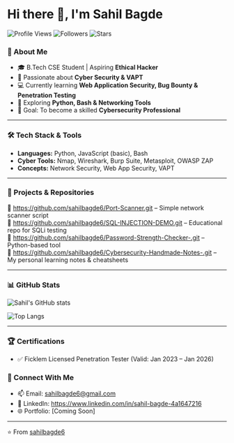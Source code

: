 # Hi there 👋, I'm Sahil Bagde  
![Profile Views](https://komarev.com/ghpvc/?username=sahilbagde6&label=Profile%20Views&color=0e75b6&style=flat)
![Followers](https://img.shields.io/github/followers/sahilbagde6?label=Followers&style=social)
![Stars](https://img.shields.io/github/stars/sahilbagde6?label=Stars&style=social)

### 🚀 About Me  
- 🎓 B.Tech CSE Student | Aspiring **Ethical Hacker**  
- 🔐 Passionate about **Cyber Security & VAPT**  
- 💻 Currently learning **Web Application Security, Bug Bounty & Penetration Testing**  
- 🌱 Exploring **Python, Bash & Networking Tools**  
- 🎯 Goal: To become a skilled **Cybersecurity Professional**  

---

### 🛠️ Tech Stack & Tools  
- **Languages:** Python, JavaScript (basic), Bash  
- **Cyber Tools:** Nmap, Wireshark, Burp Suite, Metasploit, OWASP ZAP  
- **Concepts:** Network Security, Web App Security, VAPT  

---

### 📂 Projects & Repositories  
🔹 https://github.com/sahilbagde6/Port-Scanner.git – Simple network scanner script  
🔹 https://github.com/sahilbagde6/SQL-INJECTION-DEMO.git – Educational repo for SQLi testing  
🔹 https://github.com/sahilbagde6/Password-Strength-Checker-.git – Python-based tool  
🔹 https://github.com/sahilbagde6/Cybersecurity-Handmade-Notes-.git – My personal learning notes & cheatsheets  

---

### 📊 GitHub Stats  
![Sahil's GitHub stats](https://github-readme-stats.vercel.app/api?username=sahilbagde6&show_icons=true&theme=tokyonight)  

![Top Langs](https://github-readme-stats.vercel.app/api/top-langs/?username=sahilbagde6&layout=compact&theme=tokyonight)  

---

### 🏆 Certifications
- ✅ Ficklem Licensed Penetration Tester (Valid: Jan 2023 – Jan 2026)
  

### 🤝 Connect With Me  
- 📫 Email: sahilbagde6@gmail.com
- 💼 LinkedIn: https://www.linkedin.com/in/sahil-bagde-4a1647216
- 🌐 Portfolio: [Coming Soon]  

---
⭐️ From [sahilbagde6](https://github.com/sahilbagde6)
